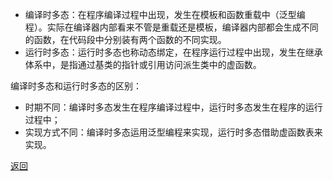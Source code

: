 - 编译时多态：在程序编译过程中出现，发生在模板和函数重载中（泛型编程）。实际在编译器内部看来不管是重载还是模板，编译器内部都会生成不同的函数，在代码段中分别装有两个函数的不同实现。
- 运行时多态：运行时多态也称动态绑定，在程序运行过程中出现，发生在继承体系中，是指通过基类的指针或引用访问派生类中的虚函数。

编译时多态和运行时多态的区别：
- 时期不同：编译时多态发生在程序编译过程中，运行时多态发生在程序的运行过程中；
- 实现方式不同：编译时多态运用泛型编程来实现，运行时多态借助虚函数表来实现。

[返回](C++面向对象/readme)